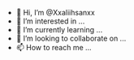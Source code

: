 - 👋 Hi, I’m @Xxaliihsanxx
- 👀 I’m interested in ...
- 🌱 I’m currently learning ...
- 💞️ I’m looking to collaborate on ...
- 📫 How to reach me ...

<!---
Xxaliihsanxx/Xxaliihsanxx is a ✨ special ✨ repository because its `README.md` (this file) appears on your GitHub profile.
You can click the Preview link to take a look at your changes.
--->
